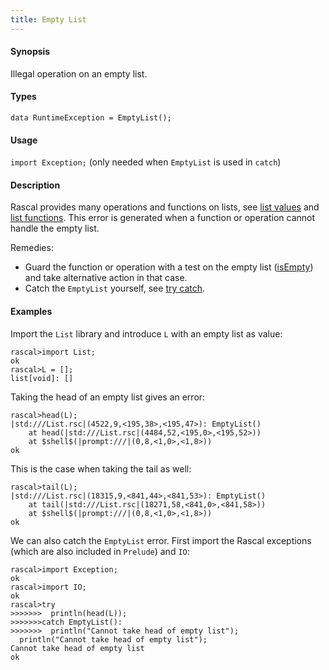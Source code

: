 ```yaml
---
title: Empty List
---
```


#### Synopsis

Illegal operation on an empty list.

#### Types

`data RuntimeException = EmptyList();`
       
#### Usage

`import Exception;` (only needed when `EmptyList` is used in `catch`)

#### Description

Rascal provides many operations and functions on lists, see [list values](../../../Rascal/Expressions/Values/List) 
and [list functions](../../../Library/List.md).
This error is generated when a function or operation cannot handle the empty list.

Remedies:

* Guard the function or operation with a test on the empty list ([isEmpty](../../../Library/List.md#List-isEmpty)) and 
  take alternative action in that case.
* Catch the `EmptyList` yourself, see [try catch](../../../Rascal/Statements/TryCatch).


#### Examples

Import the `List` library and introduce `L` with an empty list as value:

```rascal-shell
rascal>import List;
ok
rascal>L = [];
list[void]: []
```
Taking the head of an empty list gives an error:

```rascal-shell
rascal>head(L);
|std:///List.rsc|(4522,9,<195,38>,<195,47>): EmptyList()
	at head(|std:///List.rsc|(4484,52,<195,0>,<195,52>))
	at $shell$(|prompt:///|(0,8,<1,0>,<1,8>))
ok
```
This is the case when taking the tail as well:

```rascal-shell
rascal>tail(L);
|std:///List.rsc|(18315,9,<841,44>,<841,53>): EmptyList()
	at tail(|std:///List.rsc|(18271,58,<841,0>,<841,58>))
	at $shell$(|prompt:///|(0,8,<1,0>,<1,8>))
ok
```
We can also catch the `EmptyList` error. First import the Rascal exceptions (which are also included in `Prelude`)
and `IO`:

```rascal-shell
rascal>import Exception;
ok
rascal>import IO;
ok
rascal>try 
>>>>>>>  println(head(L)); 
>>>>>>>catch EmptyList(): 
>>>>>>>  println("Cannot take head of empty list");
  println("Cannot take head of empty list");
Cannot take head of empty list
ok
```


